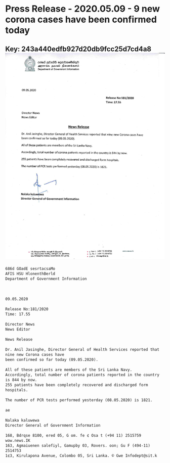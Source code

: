 # Press Release - 2020.05.09 - 9 new corona cases have been confirmed today 
Key: 243a440edfb927d20db9fcc25d7cd4a8 
![img](img/243a440edfb927d20db9fcc25d7cd4a8.jpg)
---
```
686d GOadE sesrtacsaMo
AFIS HSU HlonenthBerld
Department of Government Information

 

09.05.2020

Release No:181/2020
Time: 17.55

Director News
News Editor

News Release

Dr. Anil Jasinghe, Director General of Health Services reported that nine new Corona cases have
been confirmed so far today (09.05.2020).

All of these patients are members of the Sri Lanka Navy.
Accordingly, total number of corona patients reported in the country is 844 by now.
255 patients have been completely recovered and discharged form hospitals.

The number of PCR tests performed yesterday (08.05.2020) is 1821.

ae

Nalaka kaluwewa
Director General of Government Information

168, Bdrqse 8100, ered 05, G om. fe ¢ Osa t (+94 11) 2515759 wow.news.IK
163, Agmaiuenen salefiyl, Gamupby 03, Rovers. oon; Gu F (494-11) 2514753
1¢3, Kirulapona Avenue, Colombo 05, Sri Lanka. © Gwe Infodept@sit.k

 

 

```
